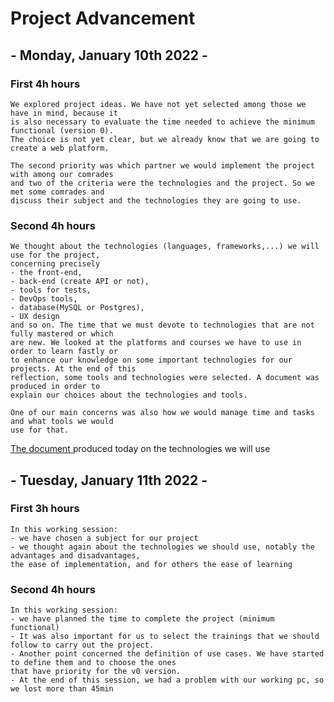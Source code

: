  # Project Advancement

## - Monday, January 10th 2022 -
### First 4h hours

```
We explored project ideas. We have not yet selected among those we have in mind, because it 
is also necessary to evaluate the time needed to achieve the minimum functional (version 0). 
The choice is not yet clear, but we already know that we are going to create a web platform.

The second priority was which partner we would implement the project with among our comrades
and two of the criteria were the technologies and the project. So we met some comrades and 
discuss their subject and the technologies they are going to use.
```
### Second 4h hours
```
We thought about the technologies (languages, frameworks,...) we will use for the project,
concerning precisely
- the front-end, 
- back-end (create API or not), 
- tools for tests, 
- DevOps tools, 
- database(MySQL or Postgres), 
- UX design 
and so on. The time that we must devote to technologies that are not fully mastered or which 
are new. We looked at the platforms and courses we have to use in order to learn fastly or 
to enhance our knowledge on some important technologies for our projects. At the end of this 
reflection, some tools and technologies were selected. A document was produced in order to 
explain our choices about the technologies and tools.

One of our main concerns was also how we would manage time and tasks and what tools we would 
use for that. 
```
[The document ](https://docs.google.com/document/d/1yIE2LbqWsI8fIg_zS-Ywr3HgrX2ibk2yNp6sQqmCxp8/edit?usp=sharing) produced today on the technologies we will use
## - Tuesday, January 11th 2022 -
### First 3h hours
```
In this working session:
- we have chosen a subject for our project
- we thought again about the technologies we should use, notably the advantages and disadvantages, 
the ease of implementation, and for others the ease of learning 
```
### Second 4h hours
```
In this working session:
- we have planned the time to complete the project (minimum functional)
- It was also important for us to select the trainings that we should follow to carry out the project.
- Another point concerned the definition of use cases. We have started to define them and to choose the ones 
that have priority for the v0 version.
- At the end of this session, we had a problem with our working pc, so we lost more than 45min
```

